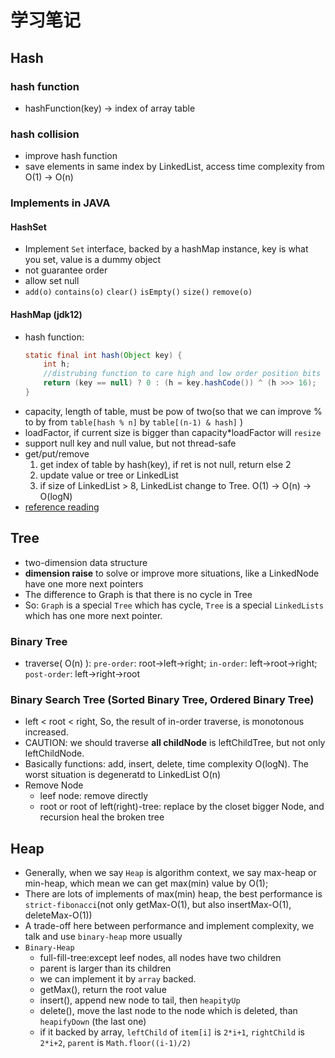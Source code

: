 # 学习笔记

## Hash
### hash function
 - hashFunction(key) -> index of array table
 
### hash collision
 - improve hash function
 - save elements in same index by LinkedList, access time complexity from O(1) -> O(n)

### Implements in JAVA
#### HashSet
 - Implement `Set` interface, backed by a hashMap instance, key is what you set, value is a dummy object
 - not guarantee order
 - allow set null
 - `add(o)` `contains(o)` `clear()` `isEmpty()` `size()` `remove(o)`
#### HashMap (jdk12)
 - hash function:
    ```java
    static final int hash(Object key) {
        int h;
        //distrubing function to care high and low order position bits
        return (key == null) ? 0 : (h = key.hashCode()) ^ (h >>> 16); 
    }
    ```
 - capacity, length of table, must be pow of two(so that we can improve % to by from `table[hash % n]` by `table[(n-1) & hash]` )
 - loadFactor, if current size is bigger than capacity*loadFactor will `resize`
 - support null key and null value, but not thread-safe
 - get/put/remove
    1. get index of table by hash(key), if ret is not null, return else 2
    2. update value or tree or LinkedList
    3. if size of LinkedList > 8, LinkedList change to Tree. O(1) -> O(n) -> O(logN)
 - [reference reading](https://juejin.im/post/5c8f461c5188252da90125ba)

## Tree
 - two-dimension data structure
 - **dimension raise** to solve or improve more situations, like a LinkedNode have one more next pointers
 - The difference to Graph is that there is no cycle in Tree
 - So: `Graph` is a special `Tree` which has cycle, `Tree` is a special `LinkedLists` which has one more next pointer. 
### Binary Tree
 - traverse( O(n) ): `pre-order`: root->left->right; `in-order`: left->root->right; `post-order`: left->right->root 
### Binary Search Tree (Sorted Binary Tree, Ordered Binary Tree)
 - left < root < right, So, the result of in-order traverse, is monotonous increased.
 - CAUTION: we should traverse **all childNode** is leftChildTree, but not only leftChildNode.
 - Basically functions: add, insert, delete, time complexity O(logN). The worst situation is degeneratd to LinkedList O(n)
 - Remove Node
    - leef node: remove directly
    - root or root of left(right)-tree: replace by the closet bigger Node, and recursion heal the broken tree
    
## Heap
 - Generally, when we say `Heap` is algorithm context, we say max-heap or min-heap, which mean we can get max(min) value by O(1);
 - There are lots of implements of max(min) heap, the best performance is `strict-fibonacci`(not only getMax-O(1), but also insertMax-O(1), deleteMax-O(1))
 - A trade-off here between performance and implement complexity, we talk and use `binary-heap` more usually
 - `Binary-Heap`
    - full-fill-tree:except leef nodes, all nodes have two children
    - parent is larger than its children
    - we can implement it by `array` backed.
    - getMax(), return the root value
    - insert(), append new node to tail, then `heapityUp`
    - delete(), move the last node to the node which is deleted, than `heapifyDown` (the last one)
    - if it backed by array, `leftChild` of `item[i]` is `2*i+1`, `rightChild` is `2*i+2`, `parent` is `Math.floor((i-1)/2)`       


 


    
     
  
  
 